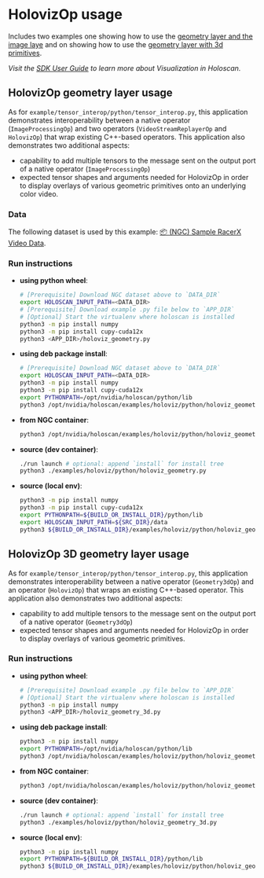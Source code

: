 # HolovizOp usage

Includes two examples one showing how to use the [geometry layer and the image laye](#holovizop-geometry-layer-usage) and on showing how to use the [geometry layer with 3d primitives](#holovizop-3d-geometry-layer-usage).

*Visit the [SDK User Guide](https://docs.nvidia.com/holoscan/sdk-user-guide/visualization.html) to learn more about Visualization in Holoscan.*

## HolovizOp geometry layer usage

As for `example/tensor_interop/python/tensor_interop.py`, this application demonstrates interoperability between a native operator (`ImageProcessingOp`) and two operators (`VideoStreamReplayerOp` and `HolovizOp`) that wrap existing C++-based operators. This application also demonstrates two additional aspects:
- capability to add multiple tensors to the message sent on the output port of a native operator (`ImageProcessingOp`)
- expected tensor shapes and arguments needed for HolovizOp in order to display overlays of various geometric primitives onto an underlying color video.

### Data

The following dataset is used by this example:
[📦️ (NGC) Sample RacerX Video Data](https://catalog.ngc.nvidia.com/orgs/nvidia/teams/clara-holoscan/resources/holoscan_racerx_video/files?version=20231009).

### Run instructions

* **using python wheel**:
  ```bash
  # [Prerequisite] Download NGC dataset above to `DATA_DIR`
  export HOLOSCAN_INPUT_PATH=<DATA_DIR>
  # [Prerequisite] Download example .py file below to `APP_DIR`
  # [Optional] Start the virtualenv where holoscan is installed
  python3 -m pip install numpy
  python3 -m pip install cupy-cuda12x
  python3 <APP_DIR>/holoviz_geometry.py
  ```
* **using deb package install**:
  ```bash
  # [Prerequisite] Download NGC dataset above to `DATA_DIR`
  export HOLOSCAN_INPUT_PATH=<DATA_DIR>
  python3 -m pip install numpy
  python3 -m pip install cupy-cuda12x
  export PYTHONPATH=/opt/nvidia/holoscan/python/lib
  python3 /opt/nvidia/holoscan/examples/holoviz/python/holoviz_geometry.py
  ```
* **from NGC container**:
  ```bash
  python3 /opt/nvidia/holoscan/examples/holoviz/python/holoviz_geometry.py
  ```
* **source (dev container)**:
  ```bash
  ./run launch # optional: append `install` for install tree
  python3 ./examples/holoviz/python/holoviz_geometry.py
  ```
* **source (local env)**:
  ```bash
  python3 -m pip install numpy
  python3 -m pip install cupy-cuda12x
  export PYTHONPATH=${BUILD_OR_INSTALL_DIR}/python/lib
  export HOLOSCAN_INPUT_PATH=${SRC_DIR}/data
  python3 ${BUILD_OR_INSTALL_DIR}/examples/holoviz/python/holoviz_geometry.py
  ```

## HolovizOp 3D geometry layer usage

As for `example/tensor_interop/python/tensor_interop.py`, this application demonstrates interoperability between a native operator (`Geometry3dOp`) and an operator (`HolovizOp`) that wraps an existing C++-based operator. This application also demonstrates two additional aspects:
- capability to add multiple tensors to the message sent on the output port of a native operator (`Geometry3dOp`)
- expected tensor shapes and arguments needed for HolovizOp in order to display overlays of various geometric primitives.

### Run instructions

* **using python wheel**:
  ```bash
  # [Prerequisite] Download example .py file below to `APP_DIR`
  # [Optional] Start the virtualenv where holoscan is installed
  python3 -m pip install numpy
  python3 <APP_DIR>/holoviz_geometry_3d.py
  ```
* **using deb package install**:
  ```bash
  python3 -m pip install numpy
  export PYTHONPATH=/opt/nvidia/holoscan/python/lib
  python3 /opt/nvidia/holoscan/examples/holoviz/python/holoviz_geometry_3d.py
  ```
* **from NGC container**:
  ```bash
  python3 /opt/nvidia/holoscan/examples/holoviz/python/holoviz_geometry_3d.py
  ```
* **source (dev container)**:
  ```bash
  ./run launch # optional: append `install` for install tree
  python3 ./examples/holoviz/python/holoviz_geometry_3d.py
  ```
* **source (local env)**:
  ```bash
  python3 -m pip install numpy
  export PYTHONPATH=${BUILD_OR_INSTALL_DIR}/python/lib
  python3 ${BUILD_OR_INSTALL_DIR}/examples/holoviz/python/holoviz_geometry_3d.py
  ```
